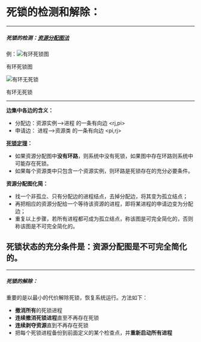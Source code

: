 # 死锁的检测和解除：

***

##### 死锁的检测：<u>资源分配图法</u>

例：![有环死锁图](/resources/有环死锁图.jpg)

有环死锁图



![有环无死锁](/resources/有环无死锁.jpg)

有环无死锁



***

**边集中各边的含义：**

- 分配边：资源实例–>进程 的一条有向边 <rj,pi>
- 申请边： 进程–>资源类 的一条有向边 <pi,rj>



**<u>死锁定理</u>：**

- 如果资源分配图中**没有环路**，则系统中没有死锁，如果图中存在环路则系统中可能存在死锁。
- 如果每个资源类中只包含一个资源实例，则环路是死锁存在的充分必要条件。



**资源分配图化简：**

- 找一个非孤立、只有分配边的进程结点，去掉分配边，将其变为孤立结点；
- 再把相应的资源分配给一个等待该资源的进程，即将某进程的申请边变为分配边；
- 重复以上步骤，若所有进程都可成为孤立结点，称该图是可完全简化的，否则称该图是不可完全简化的。 

死锁状态的充分条件是：资源分配图是不可完全简化的。
--------------------- 



***

##### 死锁的解除：

重要的是以最小的代价解除死锁，恢复系统运行。方法如下：

- **撤消所有**的死锁进程
- **连续撤消死锁进程**直至不再存在死锁
- **连续剥夺资源**直到不再存在死锁
- 把每个死锁进程备份到前面定义的某个检查点，并**重新启动所有进程**